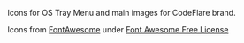 Icons for OS Tray Menu and main images for CodeFlare brand.

Icons from [FontAwesome](https://fontawesome.com/icons) under [Font Awesome Free License](https://fontawesome.com/license/free)

